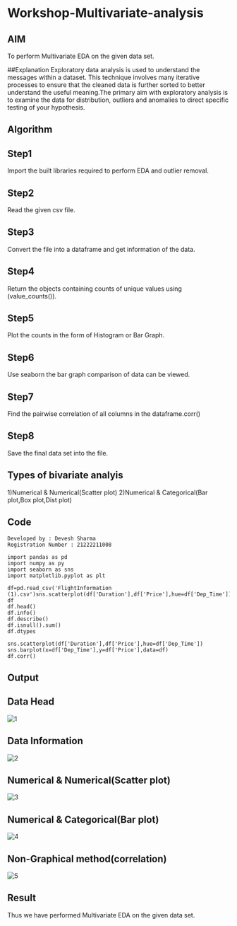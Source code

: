 # Workshop-Multivariate-analysis
## AIM
To perform Multivariate EDA on the given data set.

##Explanation Exploratory data analysis is used to understand the messages within a dataset. This technique involves many iterative processes to ensure that the cleaned data is further sorted to better understand the useful meaning.The primary aim with exploratory analysis is to examine the data for distribution, outliers and anomalies to direct specific testing of your hypothesis.

## Algorithm

## Step1
Import the built libraries required to perform EDA and outlier removal.

## Step2
Read the given csv file.

## Step3
Convert the file into a dataframe and get information of the data.

## Step4
Return the objects containing counts of unique values using (value_counts()).

## Step5
Plot the counts in the form of Histogram or Bar Graph.

## Step6
Use seaborn the bar graph comparison of data can be viewed.

## Step7
Find the pairwise correlation of all columns in the dataframe.corr()

## Step8
Save the final data set into the file.

## Types of bivariate analyis
1)Numerical & Numerical(Scatter plot)
2)Numerical & Categorical(Bar plot,Box plot,Dist plot)

## Code
```
Developed by : Devesh Sharma
Registration Number : 21222211008
```
```
import pandas as pd
import numpy as py
import seaborn as sns
import matplotlib.pyplot as plt

df=pd.read_csv('FlightInformation (1).csv')sns.scatterplot(df['Duration'],df['Price'],hue=df['Dep_Time'])
df
df.head()
df.info()
df.describe()
df.isnull().sum()
df.dtypes

sns.scatterplot(df['Duration'],df['Price'],hue=df['Dep_Time'])
sns.barplot(x=df['Dep_Time'],y=df['Price'],data=df)
df.corr()
```
## Output
## Data Head
![1](https://user-images.githubusercontent.com/121490523/229038376-a8ff2270-596d-4503-a392-fbcbe8af55e4.png)
## Data Information
![2](https://user-images.githubusercontent.com/121490523/229038476-02f124f2-5dff-4620-be68-9e7c971079fa.png)
## Numerical & Numerical(Scatter plot)
![3](https://user-images.githubusercontent.com/121490523/229038553-c4e811c3-b3bd-4492-a78b-2d55294a198b.png)
## Numerical & Categorical(Bar plot)
![4](https://user-images.githubusercontent.com/121490523/229038652-0ae83896-f398-4ef5-ac4d-15d5d26ea478.png)
## Non-Graphical method(correlation)
![5](https://user-images.githubusercontent.com/121490523/229038771-15bd0900-d31b-4208-af8e-6f5ed3abb092.png)
## Result
Thus we have performed Multivariate EDA on the given data set.
